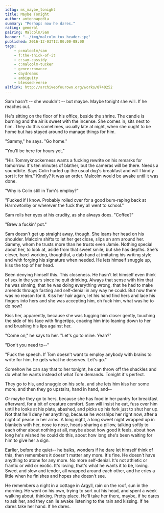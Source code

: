```yaml
---
idtag: ms_maybe_tonight
title: Maybe Tonight
author: antennapedia
summary: "Perhaps now he dares."
rating: general
pairing: Malcolm/Sam
banner: "../img/malcolm_tux_header.jpg"
published: 2016-12-03T12:00:00-08:00
tags:
    - p:malcolm/sam
    - f:the-thick-of-it
    - c:sam-cassidy
    - c:malcolm-tucker
    - genre:romance
    - daydreams
    - ambiguity
    - blessed-verse
altlink: http://archiveofourown.org/works/8740252
---
```


Sam hasn't -- she wouldn't -- but maybe. Maybe tonight she will. If he reaches out.

He's sitting on the floor of his office, beside the shrine. The candle is burning and the air is sweet with the incense. She comes in, sits next to him. They do this sometimes, usually late at night, when she ought to be home but has stayed around to manage things for him.

"Sammy," he says. "Go home."

"You'll be here for hours yet."

"His Tommyknockerness wants a fucking rewrite on his remarks for tomorrow. It's ten minutes of blather, but the cameras will be there. Needs a soundbite. Says Colin hurled up the usual dog's breakfast and will I kindly sort it for him." Kindly? It was an order. Malcolm would be awake until it was done.

"Why is Colin still in Tom's employ?"

"Fucked if I know. Probably rolled over for a good bum-raping back at Harrowtonby or wherever the fuck they all went to school."

Sam rolls her eyes at his crudity, as she always does. "Coffee?"

"Brew a fuckin' pot."

Sam doesn't get up straight away, though. She leans her head on his shoulder. Malcolm shifts to let her get close, slips an arm around her. Sammy, whom he trusts more than he trusts even Jamie. Nothing special about her, to look at, aside from that sweet smile, but she has depths. She's clever, hard-working, thoughtful, a dab hand at imitating his writing style and with forging his signature when needed. He lets himself snuggle up, kiss the top of her head.

Been denying himself this. This closeness. He hasn't let himself even think of sex in the years since he quit drinking. Always that sense with him that he was sinning, that he was doing everything wrong, that he had to make amends through fasting and self-denial in any way he could. But now there was no reason for it. Kiss her hair again, let his hand find hers and lace his fingers into hers and she was accepting him, oh fuck him, what was he to do now?

Kiss her, apparently, because she was tugging him closer gently, touching the side of his face with fingertips, coaxing him into leaning down to her and brushing his lips against her.

"Come on," he says to her. "Let's go to mine. Yeah?"

"Don't you need to--"

"Fuck the speech. If Tom doesn't want to employ anybody with brains to write for him, he gets what he deserves. Let's go."

Somehow he can say that to her tonight, he can throw off the shackles and do what he wants instead of what Tom demands. Tonight it's perfect.

They go to his, and snuggle on his sofa, and she lets him kiss her some more, and then they go upstairs, hand in hand, and--

Or maybe they go to hers, because she has food in her pantry for breakfast afterward, for a bit of creature comfort. Sam will insist he eat, fuss over him until he looks at his plate, abashed, and picks up his fork just to shut her up. Not that he'll deny her anything, because he worships her right now, after a night of peace in her arms. A long night, a long sweet night wrapped up in blankets with her, nose to nose, heads sharing a pillow, talking softly to each other about nothing at all, maybe about how good it feels, about how long he's wished he could do this, about how long she's been waiting for him to give her a sign.

Earlier, before the quiet-- he balks, wonders if he dare let himself think of this, then remembers it doesn't matter any more. It's fine. He doesn't have anything to atone for any more. No more self-denial. It's not athletic or frantic or wild or exotic. It's loving, that's what he wants it to be, loving. Sweet and slow and tender, all wrapped around each other, and he cries a little when he finishes and hopes she doesn't see.

He remembers a night in a cottage in Argyll, rain on the roof, sun in the morning. He went on his own, trying to sort out his head, and spent a week walking about, thinking. Pretty place. He'll take her there, maybe, if he dares to ask her, and they can lie awake listening to the rain and kissing. If he dares take her hand. If he dares.
